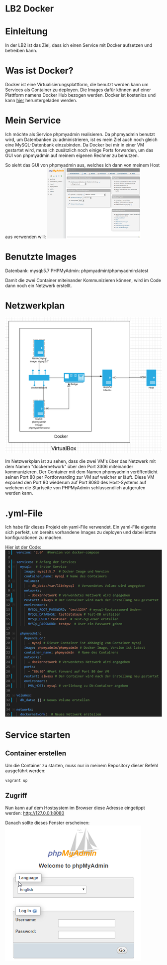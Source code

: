 # LB2 Docker

# Einleitung

In der LB2 ist das Ziel, dass ich einen Service mit Docker aufsetzen und betreiben kann. 

# Was ist Docker?

Docker ist eine Virtualisierungsplattform, die benutzt werden kann um Services als Container zu deployen. Die Images dafür können auf einer Plattform namens Docker Hub bezogen werden. Docker ist kostenlos und kann [hier](https://www.docker.com/get-started) heruntergeladen werden.

# Mein Service
Ich möchte als Service phpmyadmin realisieren. Da phpmyadmin benutzt wird, um Datenbanken zu administrieren, ist es mein Ziel auch noch gleich eine MySQL-Datenbank einzubinden. Da Docker bei mir in einer VM gestartet wird, muss ich zusätzlich noch einige Ports forwarden, um das GUI von phpmyadmin auf meinem eigenen Rechner zu benutzen. 

So sieht das GUI von phpmyadmin aus, welches ich dann von meinem Host aus verwenden will:
![phpmyadmin](https://github.com/T1m1337/M300-Services/raw/master/docker/Images/phpmyadmin.png)

# Benutzte Images

Datenbank: mysql:5.7
PHPMyAdmin: phpmyadmin/phpmyadmin:latest

Damit die zwei Container miteinander Kommunizieren können, wird im Code dann noch ein Netzwerk erstellt.

# Netzwerkplan

![Netzwerkplan](https://github.com/T1m1337/M300-Services/raw/master/docker/Images/Netzwerk.png)

Im Netzwerkplan ist zu sehen, dass die zwei VM's über das Netzwerk mit dem Namen "dockernetwork" über den Port 3306 miteinander kommunizieren. Der Container mit dem Namen phpmyadmin veröffentlicht seinen Port 80 per Portforwarding zur VM auf welcher er läuft. Diese VM exposed den Port 80 wiederum auf Port 8080 des Host-Systems auf welchem die Startseite von PHPMyAdmin schlussendlich aufgerufen werden kann.

# .yml-File
Ich habe für dieses Projekt ein yaml-File verwendet. Ein yaml-File eigente sich perfekt, um bereits vorhandene Images zu deployen und dabei letzte konfigurationen zu machen.

Hier ist der Code:
![code](https://github.com/T1m1337/M300-Services/raw/master/docker/Images/code.png)

# Service starten

## Container erstellen
Um die Container zu starten, muss nur in meinem Repository dieser Befehl ausgeführt werden:
```
vagrant up
```

## Zugriff
Nun kann auf dem Hostsystem im Browser diese Adresse eingetippt werden: http://127.0.0.1:8080

Danach sollte dieses Fenster erscheinen:
![loginpage](https://github.com/T1m1337/M300-Services/raw/master/docker/Images/phpmyadminlogin.png)